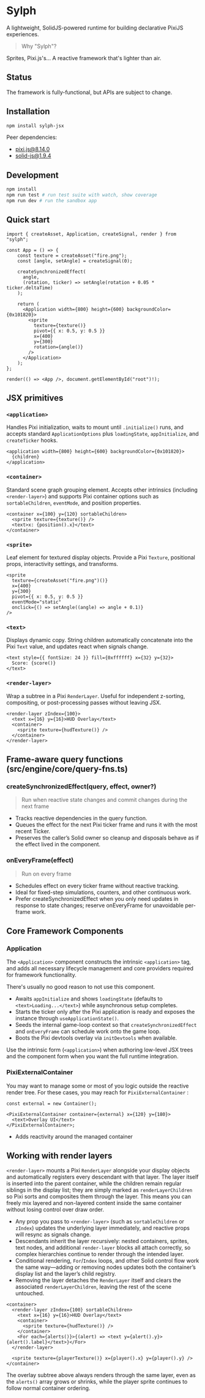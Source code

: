 # Sylph

A lightweight, SolidJS-powered runtime for building declarative PixiJS experiences. 

> Why "Sylph"?

Sprites, Pixi.js's... A reactive framework that's lighter than air.

## Status

The framework is fully-functional, but APIs are subject to change.

## Installation

```bash
npm install sylph-jsx
```

Peer dependencies:

- pixi.js@8.14.0
- solid-js@1.9.4

## Development

```bash 
npm install
npm run test # run test suite with watch, show coverage
npm run dev # run the sandbox app
```

## Quick start

```tsx
import { createAsset, Application, createSignal, render } from "sylph";

const App = () => {
    const texture = createAsset("fire.png");
    const [angle, setAngle] = createSignal(0);
    
    createSynchronizedEffect(
      angle,
      (rotation, ticker) => setAngle(rotation + 0.05 * ticker.deltaTime)
    );
    
    return (
      <Application width={800} height={600} backgroundColor={0x101820}>
        <sprite
          texture={texture()}
          pivot={{ x: 0.5, y: 0.5 }}
          x={400}
          y={300}
          rotation={angle()}
        />
      </Application>
    );
};

render(() => <App />, document.getElementById("root")!);
```

## JSX primitives

### `<application>`
Handles Pixi initialization, waits to mount until `.initialize()` runs, and accepts standard `ApplicationOptions` plus `loadingState`, `appInitialize`, and `createTicker` hooks.

```tsx
<application width={800} height={600} backgroundColor={0x101820}>
  {children}
</application>
```

### `<container>`
Standard scene graph grouping element. Accepts other intrinsics (including `<render-layer>`) and supports Pixi container options such as `sortableChildren`, `eventMode`, and position properties.

```tsx
<container x={100} y={120} sortableChildren>
  <sprite texture={texture()} />
  <text>x: {position().x}</text>
</container>
```

### `<sprite>`
Leaf element for textured display objects. Provide a Pixi `Texture`, positional props, interactivity settings, and transforms.

```tsx
<sprite
  texture={createAsset("fire.png")()}
  x={400}
  y={300}
  pivot={{ x: 0.5, y: 0.5 }}
  eventMode="static"
  onclick={() => setAngle((angle) => angle + 0.1)}
/>
```

### `<text>`
Displays dynamic copy. String children automatically concatenate into the Pixi `Text` value, and updates react when signals change.

```tsx
<text style={{ fontSize: 24 }} fill={0xffffff} x={32} y={32}>
  Score: {score()}
</text>
```

### `<render-layer>`
Wrap a subtree in a Pixi `RenderLayer`. Useful for independent z-sorting, compositing, or post-processing passes without leaving JSX.

```tsx
<render-layer zIndex={100}>
  <text x={16} y={16}>HUD Overlay</text>
  <container>
    <sprite texture={hudTexture()} />
  </container>
</render-layer>
```

## Frame-aware query functions (src/engine/core/query-fns.ts)

### createSynchronizedEffect(query, effect, owner?)

> Run when reactive state changes and commit changes during the next frame

- Tracks reactive dependencies in the query function.
- Queues the effect for the next Pixi ticker frame and runs it with the most recent Ticker.
- Preserves the caller’s Solid owner so cleanup and disposals behave as if the effect lived in the component.

### onEveryFrame(effect)

> Run on every frame

- Schedules effect on every ticker frame without reactive tracking.
- Ideal for fixed-step simulations, counters, and other continuous work.
- Prefer createSynchronizedEffect when you only need updates in response to state changes; reserve onEveryFrame for unavoidable per-frame work.

## Core Framework Components

### Application

The `<Application>` component constructs the intrinsic `<application>` tag, 
and adds all necessary lifecycle management and core providers required for framework functionality.

There's usually no good reason to not use this component.

- Awaits `appInitialize` and shows `loadingState` (defaults to `<text>Loading...</text>`) while asynchronous setup completes.
- Starts the ticker only after the Pixi application is ready and exposes the instance through `useApplicationState()`.
- Seeds the internal game-loop context so that `createSynchronizedEffect` and `onEveryFrame` can schedule work onto the game loop.
- Boots the Pixi devtools overlay via `initDevtools` when available.

Use the intrinsic form (`<application>`) when authoring low-level JSX trees and the component form when you want the full runtime integration.


### PixiExternalContainer

You may want to manage some or most of you logic outside the reactive render tree. For these cases, you may reach for `PixiExternalContainer` :

```tsx
const external = new Container();

<PixiExternalContainer container={external} x={120} y={180}>
  <text>Overlay UI</text>
</PixiExternalContainer>;
```

- Adds reactivity around the managed container


## Working with render layers

`<render-layer>` mounts a Pixi `RenderLayer` alongside your display objects and automatically registers every descendant with that layer. The layer itself is inserted into the parent container, while the children remain regular siblings in the display list; they are simply marked as `renderLayerChildren` so Pixi sorts and composites them through the layer. This means you can freely mix layered and non-layered content inside the same container without losing control over draw order.

- Any prop you pass to `<render-layer>` (such as `sortableChildren` or `zIndex`) updates the underlying layer immediately, and reactive props will resync as signals change.
- Descendants inherit the layer recursively: nested containers, sprites, text nodes, and additional `render-layer` blocks all attach correctly, so complex hierarchies continue to render through the intended layer.
- Conditional rendering, `For`/`Index` loops, and other Solid control flow work the same way—adding or removing nodes updates both the container’s display list and the layer’s child registry.
- Removing the layer detaches the `RenderLayer` itself and clears the associated `renderLayerChildren`, leaving the rest of the scene untouched.

```tsx
<container>
  <render-layer zIndex={100} sortableChildren>
    <text x={16} y={16}>HUD Overlay</text>
    <container>
      <sprite texture={hudTexture()} />
    </container>
    <For each={alerts()}>{(alert) => <text y={alert().y}>{alert().label}</text>}</For>
  </render-layer>

  <sprite texture={playerTexture()} x={player().x} y={player().y} />
</container>
```

The overlay subtree above always renders through the same layer, even as the `alerts()` array grows or shrinks, while the player sprite continues to follow normal container ordering.
